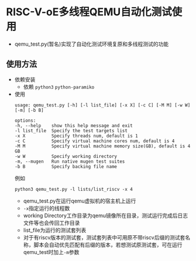 # RISC-V-oE多线程QEMU自动化测试使用  
- qemu_test.py(暂名)实现了自动化测试环境复原和多线程测试的功能  
## 使用方法  
- 依赖安装  
    - 依赖 ```python3``` ```python-paramiko```  
- 使用  
    ```shell  
    usage: qemu_test.py [-h] [-l list_file] [-x X] [-c C] [-M M] [-w W] [-m] [-b B]

    options:
    -h, --help    show this help message and exit
    -l list_file  Specify the test targets list
    -x X          Specify threads num, default is 1
    -c C          Specify virtual machine cores num, default is 4
    -M M          Specify virtual machine memory size(GB), default is 4 GB
    -w W          Specify working directory
    -m, --mugen   Run native mugen test suites
    -b B          Specify backing file name
    ```  
    例如
    ```shell
    python3 qemu_test.py -l lists/list_riscv -x 4
    ```
    - qemu_test.py在运行qemu虚拟机的宿主机上运行  
    - ```-x```指定运行的线程数  
    - working Directory工作目录为qemu镜像所在目录，测试运行完成后日志文件等也会传回工作目录  
    - list_file为运行的测试套列表  
    - 对于有riscv版本的测试套，测试套列表中可用原不带riscv后缀的测试套名称，脚本会自动优先匹配有后缀的版本，若想测试原测试套，可在运行qemu_test时加上```-m```参数  